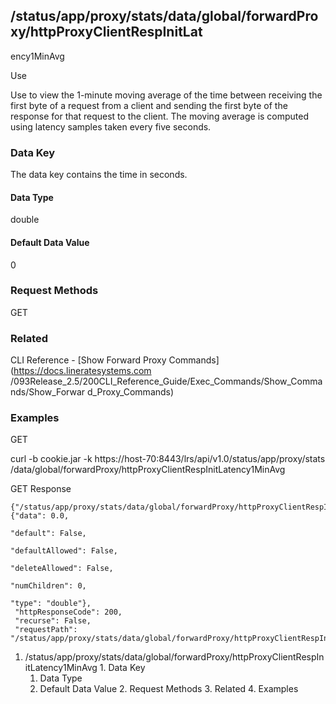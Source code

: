 ## /status/app/proxy/stats/data/global/forwardProxy/httpProxyClientRespInitLat
ency1MinAvg

Use

Use to view the 1-minute moving average of the time between receiving the
first byte of a request from a client and sending the first byte of the
response for that request to the client. The moving average is computed using
latency samples taken every five seconds.

### Data Key

The data key contains the time in seconds.

#### Data Type

double

#### Default Data Value

0

### Request Methods

GET

### Related

CLI Reference - [Show Forward Proxy Commands](https://docs.lineratesystems.com
/093Release_2.5/200CLI_Reference_Guide/Exec_Commands/Show_Commands/Show_Forwar
d_Proxy_Commands)

### Examples

GET

curl -b cookie.jar -k https://host-70:8443/lrs/api/v1.0/status/app/proxy/stats
/data/global/forwardProxy/httpProxyClientRespInitLatency1MinAvg

GET Response

    
    
    {"/status/app/proxy/stats/data/global/forwardProxy/httpProxyClientRespInitLatency1MinAvg": {"data": 0.0,
                                                                                                 "default": False,
                                                                                                 "defaultAllowed": False,
                                                                                                 "deleteAllowed": False,
                                                                                                 "numChildren": 0,
                                                                                                 "type": "double"},
     "httpResponseCode": 200,
     "recurse": False,
     "requestPath": "/status/app/proxy/stats/data/global/forwardProxy/httpProxyClientRespInitLatency1MinAvg"}
    

  1. /status/app/proxy/stats/data/global/forwardProxy/httpProxyClientRespInitLatency1MinAvg
    1. Data Key
      1. Data Type
      2. Default Data Value
    2. Request Methods
    3. Related
    4. Examples

